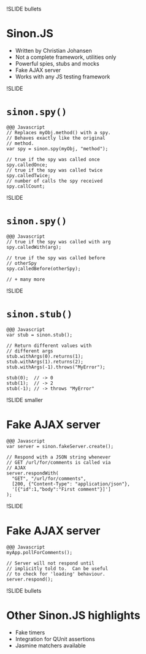 !SLIDE bullets
# Sinon.JS
* Written by Christian Johansen
* Not a complete framework, utilities only
* Powerful spies, stubs and mocks
* Fake AJAX server
* Works with any JS testing framework

!SLIDE
# `sinon.spy()`
    @@@ Javascript
    // Replaces myObj.method() with a spy.
    // Behaves exactly like the original
    // method.
    var spy = sinon.spy(myObj, "method");

    // true if the spy was called once
    spy.calledOnce;
    // true if the spy was called twice
    spy.calledTwice;
    // number of calls the spy received
    spy.callCount;

!SLIDE
# `sinon.spy()`
    @@@ Javascript
    // true if the spy was called with arg
    spy.calledWith(arg);

    // true if the spy was called before
    // otherSpy
    spy.calledBefore(otherSpy);

    // + many more

!SLIDE
# `sinon.stub()`
    @@@ Javascript
    var stub = sinon.stub();

    // Return different values with
    // different args
    stub.withArgs(0).returns(1);
    stub.withArgs(1).returns(2);
    stub.withArgs(-1).throws("MyError");

    stub(0);  // -> 0
    stub(1);  // -> 2
    stub(-1); // -> throws "MyError"

!SLIDE smaller
# Fake AJAX server
    @@@ Javascript
    var server = sinon.fakeServer.create();

    // Respond with a JSON string whenever
    // GET /url/for/comments is called via
    // AJAX
    server.respondWith(
      "GET", "/url/for/comments",
      [200, {"Content-Type": "application/json"},
      '[{"id":1,"body":"First comment"}]']
    );

!SLIDE
# Fake AJAX server
    @@@ Javascript
    myApp.pollForComments();

    // Server will not respond until
    // implicitly told to.  Can be useful
    // to check for 'loading' behaviour.
    server.respond();

!SLIDE bullets
# Other Sinon.JS highlights
* Fake timers
* Integration for QUnit assertions
* Jasmine matchers available
